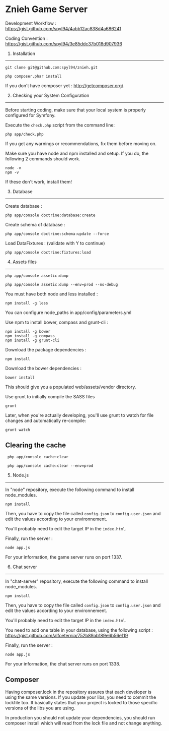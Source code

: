 Znieh Game Server
========================

Development Workflow : https://gist.github.com/spyl94/4abb12ac838d4a686241

Coding Convention : https://gist.github.com/spyl94/3e85ddc37b018d907936


1) Installation
----------------------------------

    git clone git@github.com:spyl94/znieh.git

    php composer.phar install

If you don't have composer yet : http://getcomposer.org/


2) Checking your System Configuration
-------------------------------------

Before starting coding, make sure that your local system is properly
configured for Symfony.

Execute the `check.php` script from the command line:

    php app/check.php

If you get any warnings or recommendations, fix them before moving on.

Make sure you have node and npm installed and setup. If you do, the following 2 commands should work.

    node -v
    npm -v

If these don't work, install them!

3) Database
-------------------------------------

Create database :

    php app/console doctrine:database:create

Create schema of database :

    php app/console doctrine:schema:update --force

Load DataFixtures : (validate with Y to continue)

    php app/console doctrine:fixtures:load


4) Assets files
-------------------------------------

    php app/console assetic:dump

    php app/console assetic:dump --env=prod --no-debug

You must have both node and less installed :

    npm install -g less

You can configure node_paths in app/config/parameters.yml

Use npm to install bower, compass and grunt-cli :

    npm install -g bower
    npm install -g compass
    npm install -g grunt-cli

Download the package dependencies :

    npm install

Download the bower dependencies :

    bower install

This should give you a populated web/assets/vendor directory.

Use grunt to initially compile the SASS files

    grunt

Later, when you're actually developing, you'll use grunt to watch for file changes and automatically re-compile:

    grunt watch

 Clearing the cache
-------------------------------------

     php app/console cache:clear

     php app/console cache:clear --env=prod

5) Node.js
-------------------------------------

In "node" repository, execute the following command to install node_modules.

    npm install

Then, you have to copy the file called `config.json` to `config.user.json` and edit the values according to your environnement.

You'll probably need to edit the target IP in the `index.html`.

Finally, run the server :

    node app.js

For your information, the game server runs on port 1337.

6) Chat server
-------------------------------------

In "chat-server" repository, execute the following command to install node_modules.

    npm install

Then, you have to copy the file called `config.json` to `config.user.json` and edit the values according to your environnement.

You'll probably need to edit the target IP in the `index.html`.

You need to add one table in your database, using the following script : https://gist.github.com/alfoeternia/752b89ab189e6b56e119

Finally, run the server :

    node app.js

For your information, the chat server runs on port 1338.

 Composer
-------------------------------------

Having composer.lock in the repository assures that each developer is using the same versions.
If you update your libs, you need to commit the lockfile too. It basically states that your project is locked to those specific versions of the libs you are using.

In production you should not update your dependencies, you should run composer install which will read from the lock file and not change anything.
